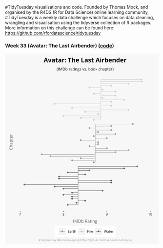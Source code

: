 #TidyTuesday visualisations and code. Founded by Thomas Mock, and organised by the R4DS (R for Data Science) online learning community, #TidyTuesday is a weekly data challenge which focuses on data cleaning, wrangling and visualisation using the tidyverse collection of R packages. More information on this challenge can be found here: https://github.com/rfordatascience/tidytuesday

### Week 33 (Avatar: The Last Airbender) [(code)](https://github.com/CSHoggard/-tidytuesday/blob/master/R/w32_2020.R)

![./images/Week_32_Avatar.png](https://github.com/CSHoggard/-tidytuesday/blob/master/images/Week_32_Avatar.png)
